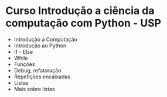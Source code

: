 # Curso Introdução a ciência da computação com Python - USP

- Introdução a Computação
- Introdução ao Python
- If - Else
- While
- Funções
- Debug, refatoração
- Repetições encaixadas
- Listas
- Mais sobre listas
